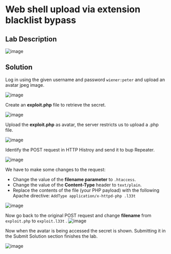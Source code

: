 # Web shell upload via extension blacklist bypass

## Lab Description

![image](https://github.com/KVNuhman/Web-Security-Lab/assets/46161259/d96fa2e6-ec8f-482f-858a-7aa0008b49b2)

## Solution

Log in using the given username and password `wiener:peter` and upload an avatar jpeg image.

![image](https://github.com/KVNuhman/Web-Security-Lab/assets/46161259/48bd70e4-f1fe-4217-ae40-9b642b505efc)

Create an **exploit.php** file to retrieve the secret.

![image](https://github.com/KVNuhman/Web-Security-Lab/assets/46161259/eb704d28-059f-440f-9bb2-de0f1c102558)

Upload the **exploit.php** as avatar, the server restricts us to upload a .php file.

![image](https://github.com/KVNuhman/Web-Security-Lab/assets/46161259/a736fe51-670c-4331-a122-3dc838e1a63b)

Identify the POST request in HTTP Histroy and send it to bup Repeater.

![image](https://github.com/KVNuhman/Web-Security-Lab/assets/46161259/a42ebae4-512c-45f1-ae15-e140f8e0cc11)

We have to make some changes to the request:

- Change the value of the **filename parameter** to `.htaccess`.
- Change the value of the **Content-Type** header to `text/plain`.
- Replace the contents of the file (your PHP payload) with the following Apache directive:
  `AddType application/x-httpd-php .l33t`

![image](https://github.com/KVNuhman/Web-Security-Lab/assets/46161259/b59bca5a-cf16-48de-9c46-230eef9678b6)

Now go back to the original POST request and change **filename** from `exploit.php` to `exploit.l33t` .
![image](https://github.com/KVNuhman/Web-Security-Lab/assets/46161259/a059c86a-6616-428d-b6ce-51cb9a8b28d4)

Now when the avatar is being accessed the secret is shown. Submitting it in the Submit Solution section finishes the lab.

![image](https://github.com/KVNuhman/Web-Security-Lab/assets/46161259/26590df9-f4bf-465f-b8cb-e62b179a50de)
